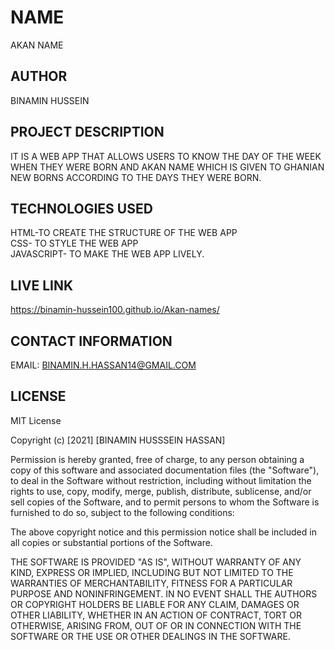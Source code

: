# NAME 
AKAN NAME

## AUTHOR
BINAMIN HUSSEIN

## PROJECT DESCRIPTION
IT IS A WEB APP THAT ALLOWS USERS TO KNOW THE DAY OF THE WEEK WHEN THEY WERE BORN AND AKAN NAME WHICH IS GIVEN TO GHANIAN NEW BORNS ACCORDING TO THE DAYS THEY WERE BORN.

## TECHNOLOGIES USED
HTML-TO CREATE THE STRUCTURE OF THE WEB APP<br>
CSS- TO STYLE THE  WEB APP<br>
JAVASCRIPT- TO MAKE THE WEB APP LIVELY.

## LIVE LINK
https://binamin-hussein100.github.io/Akan-names/

## CONTACT INFORMATION
EMAIL: BINAMIN.H.HASSAN14@GMAIL.COM

## LICENSE

MIT License

Copyright (c) [2021] [BINAMIN HUSSSEIN HASSAN]

Permission is hereby granted, free of charge, to any person obtaining a copy
of this software and associated documentation files (the "Software"), to deal
in the Software without restriction, including without limitation the rights
to use, copy, modify, merge, publish, distribute, sublicense, and/or sell
copies of the Software, and to permit persons to whom the Software is
furnished to do so, subject to the following conditions:

The above copyright notice and this permission notice shall be included in all
copies or substantial portions of the Software.

THE SOFTWARE IS PROVIDED "AS IS", WITHOUT WARRANTY OF ANY KIND, EXPRESS OR
IMPLIED, INCLUDING BUT NOT LIMITED TO THE WARRANTIES OF MERCHANTABILITY,
FITNESS FOR A PARTICULAR PURPOSE AND NONINFRINGEMENT. IN NO EVENT SHALL THE
AUTHORS OR COPYRIGHT HOLDERS BE LIABLE FOR ANY CLAIM, DAMAGES OR OTHER
LIABILITY, WHETHER IN AN ACTION OF CONTRACT, TORT OR OTHERWISE, ARISING FROM,
OUT OF OR IN CONNECTION WITH THE SOFTWARE OR THE USE OR OTHER DEALINGS IN THE
SOFTWARE.